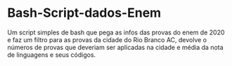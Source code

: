 # Bash-Script-dados-Enem

Um script simples de bash que pega as infos das provas do enem de 2020 e faz um filtro para as provas da cidade do Rio Branco AC, devolve o números de provas que deveriam ser aplicadas na cidade e média da nota de linguagens e seus códigos.
